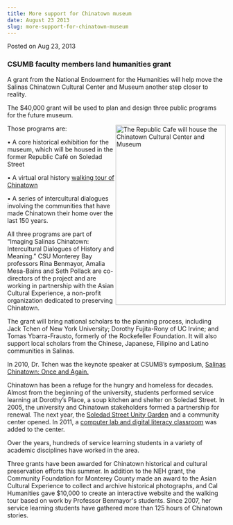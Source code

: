 ```yaml
---
title: More support for Chinatown museum
date: August 23 2013
slug: more-support-for-chinatown-museum
---
```


 



<span class="date">Posted on Aug 23, 2013    </span>
<h3>CSUMB faculty members land humanities grant</h3>
<p>A grant from the National Endowment for the Humanities will help
move the Salinas Chinatown Cultural Center and Museum another step
closer to reality.</p>
<p>The $40,000 grant will be used to plan and design three public
programs for the future museum.</p>
<p><img alt="The Republic Cafe will house the Chinatown Cultural Center and Museum" src="https://news.csumb.edu/sites/default/files/65/attachments/news/images/chop_suey_sign.for_web.jpg" style="float:right; width:254px; height:415px">Those programs
are:</img></p>
<p>&#x2022; A core historical exhibition for the museum, which will be
housed in the former Republic Caf&#xE9; on Soledad Street</p>
<p>&#x2022; A virtual oral history <a href="../../jul/5/students-help-tell-stories-chinatown.html" rel="nofollow">walking tour of Chinatown</a></p>
<p>&#x2022; A series of intercultural dialogues involving the communities
that have made Chinatown their home over the last 150 years.</p>
<p>All three programs are part of &#x201C;Imaging Salinas Chinatown:
Intercultural Dialogues of History and Meaning.&#x201D; CSU Monterey Bay
professors Rina Benmayor, Amalia Mesa-Bains and Seth Pollack are
co-directors of the project and are working in partnership with the
Asian Cultural Experience, a non-profit organization dedicated to
preserving Chinatown.</p>
<p>The grant will bring national scholars to the planning process,
including Jack Tchen of New York University; Dorothy Fujita-Rony of
UC Irvine; and Tomas Ybarra-Frausto, formerly of the Rockefeller
Foundation. It will also support local scholars from the Chinese,
Japanese, Filipino and Latino communities in Salinas.</p>
<p>In 2010, Dr. Tchen was the keynote speaker at CSUMB&#x2019;s symposium,
<a href="../../../2010/oct/18/asian-cultural-center-will-have-national-significance-speaker-says.html" rel="nofollow">Salinas Chinatown: Once and Again.</a></p>
<p>Chinatown has been a refuge for the hungry and homeless for
decades. Almost from the beginning of the university, students
performed service learning at Dorothy&#x2019;s Place, a soup kitchen and
shelter on Soledad Street. In 2005, the university and Chinatown
stakeholders formed a partnership for renewal. The next year, the
<a href="https://service.csumb.edu/community-garden-park" rel="nofollow">Soledad Street Unity Garden</a> and a community center
opened. In 2011, a <a href="https://wetec.csumb.edu/public-computing-center-salinas-chinatown" rel="nofollow">computer lab and digital literacy classroom</a> was
added to the center.</p>
<p>Over the years, hundreds of service learning students in a
variety of academic disciplines have worked in the area.&#xA0;</p>
<p>Three grants have been awarded for Chinatown historical and
cultural preservation efforts this summer. In addition to the NEH
grant, the Community Foundation for Monterey County made an award
to the Asian Cultural Experience to collect and archive historical
photographs, and Cal Humanities gave $10,000 to create an
interactive website and the walking tour based on work by Professor
Benmayor&apos;s students. Since 2007, her service learning students have
gathered more than 125 hours of Chinatown stories.&#xA0;</p>
<p>&#xA0;</p>
<p>&#xA0;</p>
<p>&#xA0;</p>
<p><br>
&#xA0;</br></p>





 
